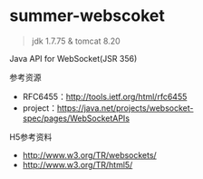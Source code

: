 summer-webscoket
================

> jdk 1.7.75 & tomcat 8.20

Java API for WebSocket(JSR 356)

参考资源

* RFC6455：http://tools.ietf.org/html/rfc6455
* project：https://java.net/projects/websocket-spec/pages/WebSocketAPIs

H5参考资料

* http://www.w3.org/TR/websockets/
* http://www.w3.org/TR/html5/
